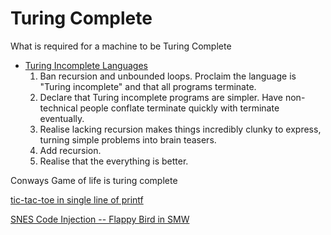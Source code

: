 Turing Complete
===============

What is required for a machine to be Turing Complete

* [Turing Incomplete Languages](http://neilmitchell.blogspot.com/2020/11/turing-incomplete-languages.html)
    1. Ban recursion and unbounded loops. Proclaim the language is "Turing incomplete" and that all programs terminate.
    2. Declare that Turing incomplete programs are simpler. Have non-technical people conflate terminate quickly with terminate eventually.
    3. Realise lacking recursion makes things incredibly clunky to express, turning simple problems into brain teasers.
    4. Add recursion.
    5. Realise that the everything is better.



Conways Game of life is turing complete

[tic-tac-toe in single line of printf](https://github.com/carlini/printf-tac-toe)

[SNES Code Injection -- Flappy Bird in SMW](https://youtu.be/hB6eY73sLV0)
